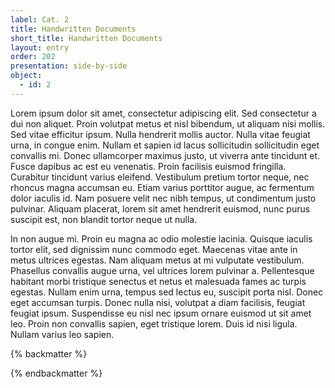 ```yaml
---
label: Cat. 2
title: Handwritten Documents
short_title: Handwritten Documents
layout: entry
order: 202
presentation: side-by-side
object:
  - id: 2
---
```


Lorem ipsum dolor sit amet, consectetur adipiscing elit. Sed consectetur a dui non aliquet. Proin volutpat metus et nisl bibendum, ut aliquam nisi mollis. Sed vitae efficitur ipsum. Nulla hendrerit mollis auctor. Nulla vitae feugiat urna, in congue enim. Nullam et sapien id lacus sollicitudin sollicitudin eget convallis mi. Donec ullamcorper maximus justo, ut viverra ante tincidunt et. Fusce dapibus ac est eu venenatis. Proin facilisis euismod fringilla. Curabitur tincidunt varius eleifend. Vestibulum pretium tortor neque, nec rhoncus magna accumsan eu. Etiam varius porttitor augue, ac fermentum dolor iaculis id. Nam posuere velit nec nibh tempus, ut condimentum justo pulvinar. Aliquam placerat, lorem sit amet hendrerit euismod, nunc purus suscipit est, non blandit tortor neque ut nulla.

In non augue mi. Proin eu magna ac odio molestie lacinia. Quisque iaculis tortor elit, sed dignissim nunc commodo eget. Maecenas vitae ante in metus ultrices egestas. Nam aliquam metus at mi vulputate vestibulum. Phasellus convallis augue urna, vel ultrices lorem pulvinar a. Pellentesque habitant morbi tristique senectus et netus et malesuada fames ac turpis egestas. Nullam enim urna, tempus sed lectus eu, suscipit porta nisl. Donec eget accumsan turpis. Donec nulla nisi, volutpat a diam facilisis, feugiat feugiat ipsum. Suspendisse eu nisl nec ipsum ornare euismod ut sit amet leo. Proin non convallis sapien, eget tristique lorem. Duis id nisi ligula. Nullam varius leo sapien.


{% backmatter %}


{% endbackmatter %}
